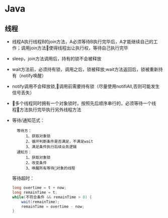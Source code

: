 # Java 
## 线程
- 线程A执行线程B的join方法，A必须等待B执行完毕后，A才能继续自己的工作；调用join方法使得线程出让执行权，等待自己执行完毕
- sleep，join方法调用后，持有的锁不会被释放
- wait方法前，必须持有锁，调用之后，锁被释放;wait方法返回后，锁被重新持有（notify唤醒）
- notify调用不会释放锁,调用前需要持有锁（尽量使用notifiAll,否则可能发生信号丢失）
- 多个线程同时拥有一个对象锁时，按照先后顺序串行的，必须等待一个线程方法执行完毕执行另外线程方法
- 等待/通知范式：
    
        等待方：
            1、获取对象锁
            2、循环判断条件是否满足，不满足wait
            3、满足条件执行后续业务逻辑
        通知方：
            1、获取对象锁
            2、改变条件
            3、唤醒所有等待对象的线程
    等待超时：
    ```Java
    long overtime = t + now;
    long remainTime = t;
    while(不符合条件 && remainTime > 0) {
        wait(remainTime);
        remainTime = overtime - now;
    }
    ```
